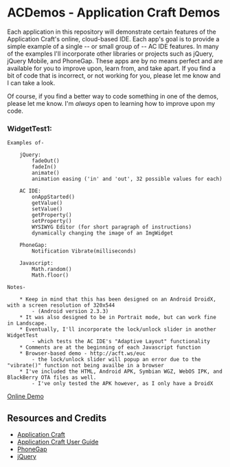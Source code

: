 
ACDemos - Application Craft Demos
===

Each application in this repository will demonstrate certain features of the Application Craft's online, cloud-based IDE.  Each app's goal is to provide a simple example of a single -- or small group of -- AC IDE features. In many of the examples I'll incorporate other libraries or projects such as jQuery, jQuery Mobile, and PhoneGap.  These apps are by no means perfect and are available for you to improve upon, learn from, and take apart.  If you find a bit of code that is incorrect, or not working for you, please let me know and I can take a look.  

Of course, if you find a better way to code something in one of the demos, please let me know. I'm *always* open to learning how to improve upon my code.

### WidgetTest1: 

    Examples of-

        jQuery:
            fadeOut()
            fadeIn()
            animate()
            animation easing ('in' and 'out', 32 possible values for each)

        AC IDE:
            onAppStarted()
            getValue()
            setValue()
            getProperty()
            setProperty()
            WYSIWYG Editor (for short paragraph of instructions)
            dynamically changing the image of an ImgWidget
            
        PhoneGap:
            Notification Vibrate(milliseconds)
            
        Javascript:
            Math.random() 
            Math.floor()
            
    Notes-
    
        * Keep in mind that this has been designed on an Android DroidX, with a screen resolution of 320x544 
            - (Android version 2.3.3)
        * It was also designed to be in Portrait mode, but can work fine in Landscape.      
        * Eventually, I'll incorporate the lock/unlock slider in another WidgetTest
            - which tests the AC IDE's "Adaptive Layout" functionality
        * Comments are at the beginning of each Javascript function
        * Browser-based demo - http://acft.ws/euc 
            - the lock/unlock slider will popup an error due to the "vibrate()" function not being availbe in a browser
        * I've included the HTML, Android APK, Symbian WGZ, WebOS IPK, and BlackBerry OTA files as well.
            - I've only tested the APK however, as I only have a DroidX
            
[Online Demo](http://acft.ws/euc)


Resources and Credits
---
  - [Application Craft](http://applicationcraft.com/)    
  - [Application Craft User Guide](http://www.applicationcraft.com/revisions/current/docs/user-guide/index.html)    
  - [PhoneGap](http://www.phonegap.com/) 
  - [jQuery](http://jquery.com/)    
  
  
  
  